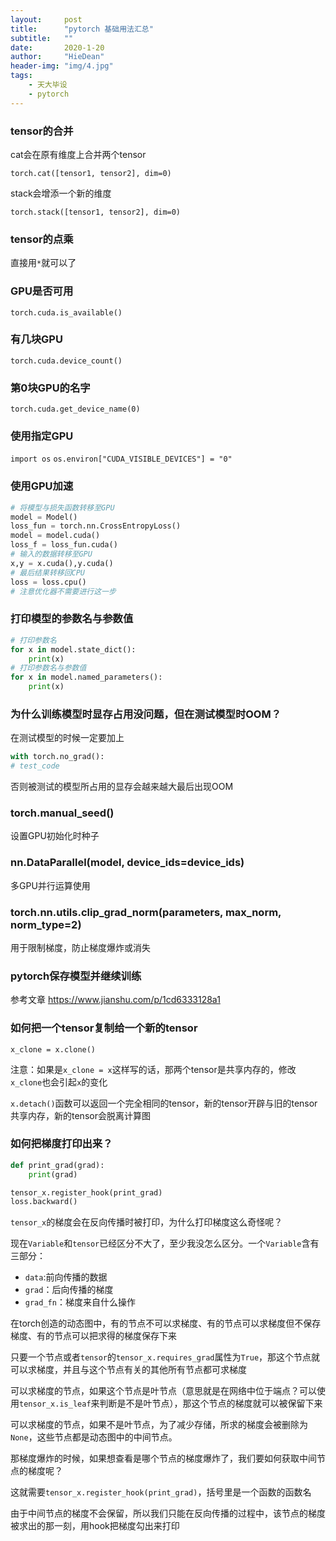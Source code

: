 ```yaml
---
layout:     post
title:      "pytorch 基础用法汇总"
subtitle:   ""
date:       2020-1-20
author:     "HieDean"
header-img: "img/4.jpg"
tags:
    - 天大毕设
    - pytorch
---
```

### tensor的合并
cat会在原有维度上合并两个tensor

``torch.cat([tensor1, tensor2], dim=0)``

stack会增添一个新的维度

``torch.stack([tensor1, tensor2], dim=0)``

### tensor的点乘
直接用``*``就可以了

### GPU是否可用
`torch.cuda.is_available()`

### 有几块GPU
`torch.cuda.device_count()`

### 第0块GPU的名字
`torch.cuda.get_device_name(0)`

### 使用指定GPU
`import os`
`os.environ["CUDA_VISIBLE_DEVICES"] = "0"`

### 使用GPU加速
```python
# 将模型与损失函数转移至GPU
model = Model()
loss_fun = torch.nn.CrossEntropyLoss()
model = model.cuda()
loss_f = loss_fun.cuda()
# 输入的数据转移至GPU
x,y = x.cuda(),y.cuda()
# 最后结果转移回CPU
loss = loss.cpu()
# 注意优化器不需要进行这一步
```

### 打印模型的参数名与参数值
```python
# 打印参数名
for x in model.state_dict():
    print(x)
# 打印参数名与参数值
for x in model.named_parameters():
    print(x)
```

### 为什么训练模型时显存占用没问题，但在测试模型时OOM？
在测试模型的时候一定要加上
```python
with torch.no_grad(): 
# test_code
```
否则被测试的模型所占用的显存会越来越大最后出现OOM

### torch.manual_seed()
设置GPU初始化时种子

### nn.DataParallel(model, device_ids=device_ids)
多GPU并行运算使用

### torch.nn.utils.clip_grad_norm(parameters, max_norm, norm_type=2)
用于限制梯度，防止梯度爆炸或消失

### pytorch保存模型并继续训练
参考文章 https://www.jianshu.com/p/1cd6333128a1

### 如何把一个tensor复制给一个新的tensor
``x_clone = x.clone()``


注意：如果是``x_clone = x``这样写的话，那两个tensor是共享内存的，修改``x_clone``也会引起``x``的变化


``x.detach()``函数可以返回一个完全相同的tensor，新的tensor开辟与旧的tensor共享内存，新的tensor会脱离计算图

### 如何把梯度打印出来？
```python
def print_grad(grad):
    print(grad)

tensor_x.register_hook(print_grad)
loss.backward()
```

`tensor_x`的梯度会在反向传播时被打印，为什么打印梯度这么奇怪呢？

现在`Variable`和`tensor`已经区分不大了，至少我没怎么区分。一个`Variable`含有三部分：
* `data`:前向传播的数据
* `grad`：后向传播的梯度
* `grad_fn`：梯度来自什么操作

在torch创造的动态图中，有的节点不可以求梯度、有的节点可以求梯度但不保存梯度、有的节点可以把求得的梯度保存下来

只要一个节点或者`tensor`的`tensor_x.requires_grad`属性为`True`，那这个节点就可以求梯度，并且与这个节点有关的其他所有节点都可求梯度

可以求梯度的节点，如果这个节点是叶节点（意思就是在网络中位于端点？可以使用`tensor_x.is_leaf`来判断是不是叶节点），那这个节点的梯度就可以被保留下来

可以求梯度的节点，如果不是叶节点，为了减少存储，所求的梯度会被删除为`None`，这些节点都是动态图中的中间节点。

那梯度爆炸的时候，如果想查看是哪个节点的梯度爆炸了，我们要如何获取中间节点的梯度呢？

这就需要`tensor_x.register_hook(print_grad)`，括号里是一个函数的函数名

由于中间节点的梯度不会保留，所以我们只能在反向传播的过程中，该节点的梯度被求出的那一刻，用hook把梯度勾出来打印
